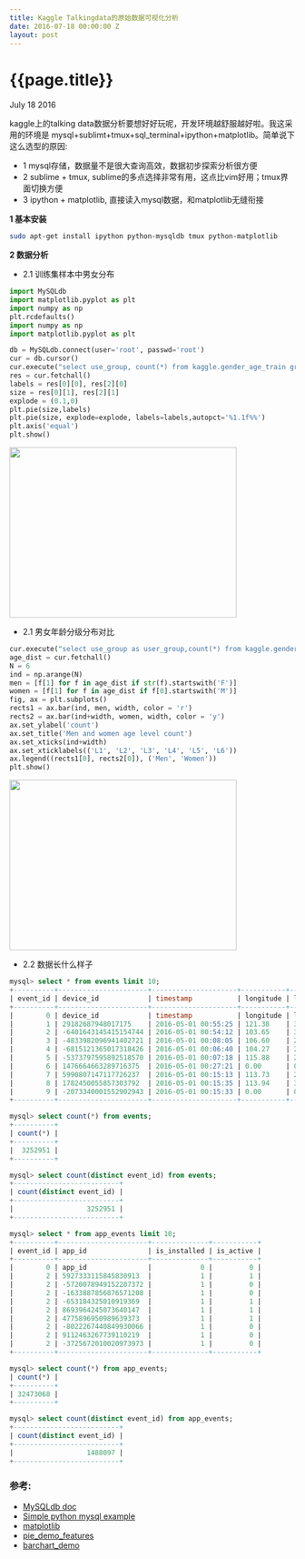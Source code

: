 ```yaml
---
title: Kaggle Talkingdata的原始数据可视化分析
date: 2016-07-18 00:00:00 Z
layout: post
---
```


{{page.title}}
========

<p class="meta">July 18 2016</p>

kaggle上的talking data数据分析要想好好玩呢，开发环境越舒服越好啦。我这采用的环境是
mysql+sublimt+tmux+sql_terminal+ipython+matplotlib。简单说下这么选型的原因:

 - 1 mysql存储，数据量不是很大查询高效，数据初步探索分析很方便
 - 2 sublime + tmux, sublime的多点选择非常有用，这点比vim好用；tmux界面切换方便 
 - 3 ipython + matplotlib, 直接读入mysql数据，和matplotlib无缝衔接
 

**1 基本安装**

```bash
sudo apt-get install ipython python-mysqldb tmux python-matplotlib
```

**2 数据分析**

 - 2.1 训练集样本中男女分布

```python
import MySQLdb
import matplotlib.pyplot as plt
import numpy as np
plt.rcdefaults()
import numpy as np
import matplotlib.pyplot as plt

db = MySQLdb.connect(user='root', passwd='root')
cur = db.cursor()
cur.execute("select use_group, count(*) from kaggle.gender_age_train group by gender")
res = cur.fetchall()
labels = res[0][0], res[2][0]
size = res[0][1], res[2][1]
explode = (0.1,0)
plt.pie(size,labels)
plt.pie(size, explode=explode, labels=labels,autopct='%1.1f%%')
plt.axis('equal')
plt.show()
```
<img src="{{site.url}}/images/kaggle/talking_data/figure_1.png"  height="300px" width="400px">

- 2.1 男女年龄分级分布对比

```python
cur.execute("select use_group as user_group,count(*) from kaggle.gender_age_train group by use_group")
age_dist = cur.fetchall()
N = 6
ind = np.arange(N)
men = [f[1] for f in age_dist if str(f).startswith('F')]
women = [f[1] for f in age_dist if f[0].startswith('M')]
fig, ax = plt.subplots()
rects1 = ax.bar(ind, men, width, color = 'r')
rects2 = ax.bar(ind+width, women, width, color = 'y')
ax.set_ylabel('count')
ax.set_title('Men and women age level count')
ax.set_xticks(ind+width)
ax.set_xticklabels(('L1', 'L2', 'L3', 'L4', 'L5', 'L6'))
ax.legend((rects1[0], rects2[0]), ('Men', 'Women'))
plt.show()
```

<img src="{{site.url}}/images/kaggle/talking_data/figure_2.png"  height="300px" width="400px">

- 2.2 数据长什么样子

```sql
mysql> select * from events limit 10;
+----------+----------------------+---------------------+-----------+----------+
| event_id | device_id            | timestamp           | longitude | latitude |
+----------+----------------------+---------------------+-----------+----------+
|        0 | device_id            | timestamp           | longitude | latitude |
|        1 | 29182687948017175    | 2016-05-01 00:55:25 | 121.38    | 31.24    |
|        2 | -6401643145415154744 | 2016-05-01 00:54:12 | 103.65    | 30.97    |
|        3 | -4833982096941402721 | 2016-05-01 00:08:05 | 106.60    | 29.70    |
|        4 | -6815121365017318426 | 2016-05-01 00:06:40 | 104.27    | 23.28    |
|        5 | -5373797595892518570 | 2016-05-01 00:07:18 | 115.88    | 28.66    |
|        6 | 1476664663289716375  | 2016-05-01 00:27:21 | 0.00      | 0.00     |
|        7 | 5990807147117726237  | 2016-05-01 00:15:13 | 113.73    | 23.00    |
|        8 | 1782450055857303792  | 2016-05-01 00:15:35 | 113.94    | 34.70    |
|        9 | -2073340001552902943 | 2016-05-01 00:15:33 | 0.00      | 0.00     |
+----------+----------------------+---------------------+-----------+----------+

mysql> select count(*) from events;
+----------+
| count(*) |
+----------+
|  3252951 |
+----------+

mysql> select count(distinct event_id) from events;
+--------------------------+
| count(distinct event_id) |
+--------------------------+
|                  3252951 |
+--------------------------+

mysql> select * from app_events limit 10;                                          
+----------+----------------------+--------------+-----------+
| event_id | app_id               | is_installed | is_active |
+----------+----------------------+--------------+-----------+
|        0 | app_id               |            0 |         0 |
|        2 | 5927333115845830913  |            1 |         1 |
|        2 | -5720078949152207372 |            1 |         0 |
|        2 | -1633887856876571208 |            1 |         0 |
|        2 | -653184325010919369  |            1 |         1 |
|        2 | 8693964245073640147  |            1 |         1 |
|        2 | 4775896950989639373  |            1 |         1 |
|        2 | -8022267440849930066 |            1 |         0 |
|        2 | 9112463267739110219  |            1 |         0 |
|        2 | -3725672010020973973 |            1 |         0 |
+----------+----------------------+--------------+-----------+

mysql> select count(*) from app_events;                                                   
| count(*) |
+----------+
| 32473068 |
+----------+

mysql> select count(distinct event_id) from app_events;
+--------------------------+
| count(distinct event_id) |
+--------------------------+
|                  1488097 |
+--------------------------+
```
 



### 参考:

- [MySQLdb doc](http://mysql-python.sourceforge.net/MySQLdb.html)     
- [Simple python mysql example](http://stackoverflow.com/questions/372885/how-do-i-connect-to-a-mysql-database-in-python)      
- [matplotlib](http://matplotlib.org/)   
- [pie_demo_features](http://matplotlib.org/examples/pie_and_polar_charts/pie_demo_features.html)   
- [barchart_demo](http://matplotlib.org/examples/api/barchart_demo.html)    

